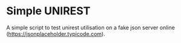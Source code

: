 # Simple UNIREST

A simple script to test unirest utilisation on a fake json server online (https://jsonplaceholder.typicode.com).
